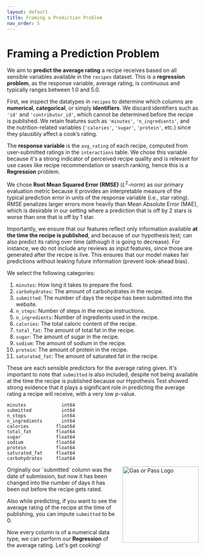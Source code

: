 ```yaml
---
layout: default
title: Framing a Prediction Problem
nav_order: 5
---
```

# Framing a Prediction Problem

We aim to **predict the average rating** a recipe receives based on all sensible variables available in the `recipes` dataset. This is a **regression problem**, as the response variable, average rating, is continuous and typically ranges between 1.0 and 5.0.

First, we inspect the datatypes in `recipes` to determine which columns are **numerical**, **categorical**, or simply **identifiers**. We discard identifiers such as `'id'` and `'contributor_id'`, which cannot be determined before the recipe is published. We retain features such as `'minutes'`, `'n_ingredients'`, and the nutrition-related variables (`'calories'`, `'sugar'`, `'protein'`, etc.) since they plausibly affect a cook’s rating.

The **response variable** is the `avg_rating` of each recipe, computed from user-submitted ratings in the `interactions` table. We chose this variable because it's a strong indicator of perceived recipe quality and is relevant for use cases like recipe recommendation or search ranking, hence this is a **Regression** problem.

We chose **Root Mean Squared Error (RMSE)** ($L^2$-norm) as our primary evaluation metric because it provides an interpretable measure of the typical prediction error in units of the response variable (i.e., star rating). RMSE penalizes larger errors more heavily than Mean Absolute Error (MAE), which is desirable in our setting where a prediction that is off by 2 stars is worse than one that is off by 1 star.

Importantly, we ensure that our features reflect only information available **at the time the recipe is published**, and because of our hypothesis test; can also predict its rating over time (although it is going to decrease). For instance, we do not include any reviews as input features, since those are generated after the recipe is live. This ensures that our model makes fair predictions without leaking future information (prevent look-ahead bias).

We select the following categories:

1. `minutes`: How long it takes to prepare the food.  
2. `carbohydrates`: The amount of carbohydrates in the recipe.  
3. `submitted`: The number of days the recipe has been submitted into the website.  
4. `n_steps`: Number of steps in the recipe instructions.  
5. `n_ingredients`: Number of ingredients used in the recipe.  
6. `calories`: The total caloric content of the recipe.  
7. `total_fat`: The amount of total fat in the recipe.  
8. `sugar`: The amount of sugar in the recipe.  
9. `sodium`: The amount of sodium in the recipe.  
10. `protein`: The amount of protein in the recipe.  
11. `saturated_fat`: The amount of saturated fat in the recipe.  

These are each sensible predictors for the average rating given. It's important to note that `submitted` is also included, despite not being available at the time the recipe is published because our Hypothesis Test showed strong evidence that it plays a significant role in predicting the average rating a recipe will receive, with a very low p-value.

```
minutes             int64
submitted           int64
n_steps             int64
n_ingredients       int64
calories          float64
total_fat         float64
sugar             float64
sodium            float64
protein           float64
saturated_fat     float64
carbohydrates     float64
```
<img src="https://kenjigunawan.github.io/gasorpass/assets/images/gas%20or%20pass%20logo%20only.svg" alt="Gas or Pass Logo" style="float: right; margin: 0 0 1em 1em; width: 200px;" />
Originally our `submitted` column was the date of submission, but now it has been changed into the number of days it has been out before the recipe gets rated.

Also while predicting, if you want to see the average rating of the recipe at the time of publishing, you can impute `submitted` to be 0.

Now every column is of a numerical data type, we can perform our **Regression** of the average rating. Let's get cooking!